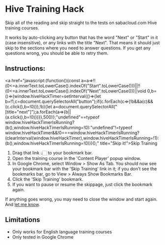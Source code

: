 # Hive Training Hack

Skip all of the reading and skip straight to the tests on sabacloud.com Hive training courses.

It works by auto-clicking any button that has the word "Next" or "Start" in it (case insensitive), or any links with the title "Next". That means it should just skip to the sections where you need to answer questions. If you get any questions wrong, you should be able to retry them.

## Instructions:

<a href="javascript:(function(){const a=a=>!!(0<=a.innerText.toLowerCase().indexOf("Start".toLowerCase()))||!!(0<=a.innerText.toLowerCase().indexOf("Next".toLowerCase()))||void 0,b=()=>{window.hiveHackTimer=setInterval(()=>{let b=!1,c=document.querySelectorAll("button");if(c.forEach(c=>{!b&&a(c)&&(c.click(),b=!0)}),!b){let a=document.querySelectorAll("[title=\"next\"]");a.forEach(a=>{b||(a.click(),b=!0)})}},500)};"undefined"==typeof window.hiveHackTimerIsRunning?(b(),window.hiveHackTimerIsRunning=!0):"undefined"!=typeof window.hiveHackTimer&&!0===window.hiveHackTimerIsRunning?(clearInterval(window.hiveHackTimer),window.hiveHackTimerIsRunning=!1):(b(),window.hiveHackTimerIsRunning=!0)})();" title="Skip it!">Skip Training</a>

1. Drag that link 👆🏻 to your bookmark bar.
2. Open the training course in the 'Content Player' popup window.
3. In Google Chrome, select Window > Show As Tab. You should now see your bookmark bar with the 'Skip Training' link in it; if you don't see the bookmarks bar, go to View > Always Show Bookmarks Bar.
4. Click the 'Skip Training' bookmark.
5. If you want to pause or resume the skippage, just click the bookmark again.

If anything goes wrong, you may need to close the window and start again. And [let me know](mailto:darryl@darrylsnow.com).

## Limitations

* Only works for English language training courses
* Only tested in Google Chrome
